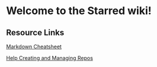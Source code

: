 # Welcome to the Starred wiki!

## Resource Links

[Markdown Cheatsheet](https://github.com/im-luka/markdown-cheatsheet)

[Help Creating and Managing Repos](https://docs.github.com/en/repositories/creating-and-managing-repositories)
